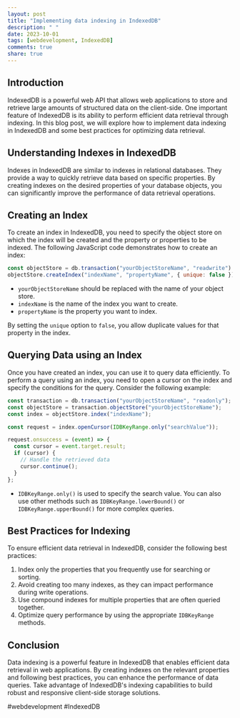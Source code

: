 ```yaml
---
layout: post
title: "Implementing data indexing in IndexedDB"
description: " "
date: 2023-10-01
tags: [webdevelopment, IndexedDB]
comments: true
share: true
---
```


## Introduction
IndexedDB is a powerful web API that allows web applications to store and retrieve large amounts of structured data on the client-side. One important feature of IndexedDB is its ability to perform efficient data retrieval through indexing. In this blog post, we will explore how to implement data indexing in IndexedDB and some best practices for optimizing data retrieval.

## Understanding Indexes in IndexedDB
Indexes in IndexedDB are similar to indexes in relational databases. They provide a way to quickly retrieve data based on specific properties. By creating indexes on the desired properties of your database objects, you can significantly improve the performance of data retrieval operations.

## Creating an Index
To create an index in IndexedDB, you need to specify the object store on which the index will be created and the property or properties to be indexed. The following JavaScript code demonstrates how to create an index:

```javascript
const objectStore = db.transaction("yourObjectStoreName", "readwrite").objectStore("yourObjectStoreName");
objectStore.createIndex("indexName", "propertyName", { unique: false });
```

- `yourObjectStoreName` should be replaced with the name of your object store.
- `indexName` is the name of the index you want to create.
- `propertyName` is the property you want to index.

By setting the `unique` option to `false`, you allow duplicate values for that property in the index.

## Querying Data using an Index
Once you have created an index, you can use it to query data efficiently. To perform a query using an index, you need to open a cursor on the index and specify the conditions for the query. Consider the following example:

```javascript
const transaction = db.transaction("yourObjectStoreName", "readonly");
const objectStore = transaction.objectStore("yourObjectStoreName");
const index = objectStore.index("indexName");

const request = index.openCursor(IDBKeyRange.only("searchValue"));

request.onsuccess = (event) => {
  const cursor = event.target.result;
  if (cursor) {
    // Handle the retrieved data
    cursor.continue();
  }
};
```

- `IDBKeyRange.only()` is used to specify the search value. You can also use other methods such as `IDBKeyRange.lowerBound()` or `IDBKeyRange.upperBound()` for more complex queries.

## Best Practices for Indexing
To ensure efficient data retrieval in IndexedDB, consider the following best practices:

1. Index only the properties that you frequently use for searching or sorting.
2. Avoid creating too many indexes, as they can impact performance during write operations.
3. Use compound indexes for multiple properties that are often queried together.
4. Optimize query performance by using the appropriate `IDBKeyRange` methods.

## Conclusion
Data indexing is a powerful feature in IndexedDB that enables efficient data retrieval in web applications. By creating indexes on the relevant properties and following best practices, you can enhance the performance of data queries. Take advantage of IndexedDB's indexing capabilities to build robust and responsive client-side storage solutions.

\#webdevelopment #IndexedDB